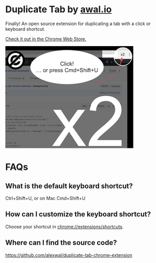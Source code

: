 # Duplicate Tab by [awal.io](awal.io)

Finally! An open source extension for duplicating a tab with a click or keyboard shortcut.

[Check it out in the Chrome Web Store.](https://chrome.google.com/webstore/detail/lgfojgkhjjjkkfmhogmckcopmmpmpdjf)

<img src="chrome_store_images/duplicate_tab_screenshot_image_github.png" alt="Duplicate Tab by awal.io" width="400">

FAQs
====

What is the default keyboard shortcut?
-----------------------------------------

Ctrl+Shift+U, or on Mac Cmd+Shift+U

How can I customize the keyboard shortcut?
---------------------------------------------

Choose your shortcut in [chrome://extensions/shortcuts](chrome://extensions/shortcuts).

Where can I find the source code?
------------------------------------
https://github.com/alexwal/duplicate-tab-chrome-extension

